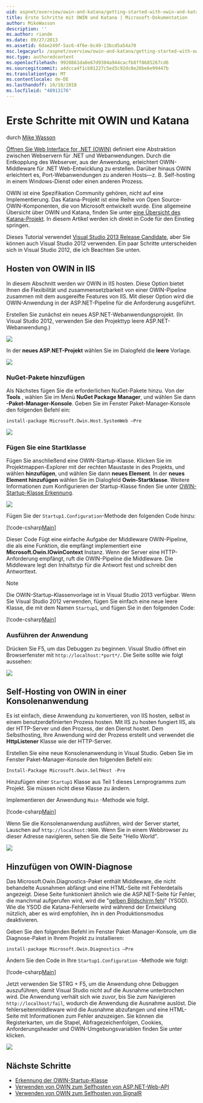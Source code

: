 ```yaml
---
uid: aspnet/overview/owin-and-katana/getting-started-with-owin-and-katana
title: Erste Schritte mit OWIN und Katana | Microsoft-Dokumentation
author: MikeWasson
description: ''
ms.author: riande
ms.date: 09/27/2013
ms.assetid: 6dae249f-5ac6-4f6e-bc49-13bcd5a54a70
msc.legacyurl: /aspnet/overview/owin-and-katana/getting-started-with-owin-and-katana
msc.type: authoredcontent
ms.openlocfilehash: 9920861da0e67d9304a944cacfb8ff8685267cd6
ms.sourcegitcommit: a4dcca4f1cb81227c5ed3c92dc0e28be6e99447b
ms.translationtype: MT
ms.contentlocale: de-DE
ms.lasthandoff: 10/10/2018
ms.locfileid: "48913176"
---
```

<a name="getting-started-with-owin-and-katana"></a>Erste Schritte mit OWIN und Katana
====================
durch [Mike Wasson](https://github.com/MikeWasson)

[Öffnen Sie Web Interface for .NET (OWIN)](http://owin.org/) definiert eine Abstraktion zwischen Webservern für .NET und Webanwendungen. Durch die Entkopplung des Webserver, aus der Anwendung, erleichtert OWIN-Middleware für .NET Web-Entwicklung zu erstellen. Darüber hinaus OWIN erleichtert es, Port-Webanwendungen zu anderen Hosts&#8212;z. B. Self-hosting in einem Windows-Dienst oder einen anderen Prozess.

OWIN ist eine Spezifikation Community gehören, nicht auf eine Implementierung. Das Katana-Projekt ist eine Reihe von Open Source-OWIN-Komponenten, die von Microsoft entwickelt wurde. Eine allgemeine Übersicht über OWIN und Katana, finden Sie unter [eine Übersicht des Katana-Projekt](an-overview-of-project-katana.md). In diesem Artikel werden ich direkt in Code für den Einstieg springen.

Dieses Tutorial verwendet [Visual Studio 2013 Release Candidate](https://go.microsoft.com/fwlink/?LinkId=306566), aber Sie können auch Visual Studio 2012 verwenden. Ein paar Schritte unterscheiden sich in Visual Studio 2012, die ich Beachten Sie unten.

## <a name="host-owin-in-iis"></a>Hosten von OWIN in IIS

In diesem Abschnitt werden wir OWIN in IIS hosten. Diese Option bietet Ihnen die Flexibilität und zusammensetzbarkeit von einer OWIN-Pipeline zusammen mit dem ausgereifte Features von IIS. Mit dieser Option wird die OWIN-Anwendung in der ASP.NET-Pipeline für die Anforderung ausgeführt.

Erstellen Sie zunächst ein neues ASP.NET-Webanwendungsprojekt. (In Visual Studio 2012, verwenden Sie den Projekttyp leere ASP.NET-Webanwendung.)

![](getting-started-with-owin-and-katana/_static/image1.png)

In der **neues ASP.NET-Projekt** wählen Sie im Dialogfeld die **leere** Vorlage.

![](getting-started-with-owin-and-katana/_static/image2.png)

### <a name="add-nuget-packages"></a>NuGet-Pakete hinzufügen

Als Nächstes fügen Sie die erforderlichen NuGet-Pakete hinzu. Von der **Tools** , wählen Sie im Menü **NuGet Package Manager**, und wählen Sie dann **-Paket-Manager-Konsole**. Geben Sie im Fenster Paket-Manager-Konsole den folgenden Befehl ein:

`install-package Microsoft.Owin.Host.SystemWeb –Pre`

![](getting-started-with-owin-and-katana/_static/image3.png)

### <a name="add-a-startup-class"></a>Fügen Sie eine Startklasse

Fügen Sie anschließend eine OWIN-Startup-Klasse. Klicken Sie im Projektmappen-Explorer mit der rechten Maustaste in des Projekts, und wählen **hinzufügen**, und wählen Sie dann **neues Element**. In der **neues Element hinzufügen** wählen Sie im Dialogfeld **Owin-Startklasse**. Weitere Informationen zum Konfigurieren der Startup-Klasse finden Sie unter [OWIN-Startup-Klasse Erkennung](owin-startup-class-detection.md).

![](getting-started-with-owin-and-katana/_static/image4.png)

Fügen Sie der `Startup1.Configuration`-Methode den folgenden Code hinzu:

[!code-csharp[Main](getting-started-with-owin-and-katana/samples/sample1.cs?highlight=3)]

Dieser Code Fügt eine einfache Aufgabe der Middleware OWIN-Pipeline, die als eine Funktion, die empfängt implementiert eine **Microsoft.Owin.IOwinContext** Instanz. Wenn der Server eine HTTP-Anforderung empfängt, ruft die OWIN-Pipeline die Middleware. Die Middleware legt den Inhaltstyp für die Antwort fest und schreibt den Antworttext.

> [!NOTE]
> Die OWIN-Startup-Klassenvorlage ist in Visual Studio 2013 verfügbar. Wenn Sie Visual Studio 2012 verwenden, fügen Sie einfach eine neue leere Klasse, die mit dem Namen `Startup1`, und fügen Sie in den folgenden Code:


[!code-csharp[Main](getting-started-with-owin-and-katana/samples/sample2.cs)]

### <a name="run-the-application"></a>Ausführen der Anwendung

Drücken Sie F5, um das Debuggen zu beginnen. Visual Studio öffnet ein Browserfenster mit `http://localhost:*port*/`. Die Seite sollte wie folgt aussehen:

![](getting-started-with-owin-and-katana/_static/image5.png)

## <a name="self-host-owin-in-a-console-application"></a>Self-Hosting von OWIN in einer Konsolenanwendung

Es ist einfach, diese Anwendung zu konvertieren, von IIS hosten, selbst in einem benutzerdefinierten Prozess hosten. Mit IIS zu hosten fungiert IIS, als der HTTP-Server und den Prozess, der den Dienst hostet. Dem Selbsthosting, Ihre Anwendung wird der Prozess erstellt und verwendet die **HttpListener** Klasse wie der HTTP-Server.

Erstellen Sie eine neue Konsolenanwendung in Visual Studio. Geben Sie im Fenster Paket-Manager-Konsole den folgenden Befehl ein:

`Install-Package Microsoft.Owin.SelfHost -Pre`

Hinzufügen einer `Startup1` Klasse aus Teil 1 dieses Lernprogramms zum Projekt. Sie müssen nicht diese Klasse zu ändern.

Implementieren der Anwendung `Main` -Methode wie folgt.

[!code-csharp[Main](getting-started-with-owin-and-katana/samples/sample3.cs)]

Wenn Sie die Konsolenanwendung ausführen, wird der Server startet, Lauschen auf `http://localhost:9000`. Wenn Sie in einem Webbrowser zu dieser Adresse navigieren, sehen Sie die Seite "Hello World".

![](getting-started-with-owin-and-katana/_static/image6.png)

## <a name="add-owin-diagnostics"></a>Hinzufügen von OWIN-Diagnose

Das Microsoft.Owin.Diagnostics-Paket enthält Middleware, die nicht behandelte Ausnahmen abfängt und eine HTML-Seite mit Fehlerdetails angezeigt. Diese Seite funktioniert ähnlich wie die ASP.NET-Seite für Fehler, die manchmal aufgerufen wird, wird die "[gelben Bildschirm fehl](http://en.wikipedia.org/wiki/Yellow_Screen_of_Death#Yellow)" (YSOD). Wie die YSOD die Katana-Fehlerseite wird während der Entwicklung nützlich, aber es wird empfohlen, ihn in den Produktionsmodus deaktivieren.

Geben Sie den folgenden Befehl im Fenster Paket-Manager-Konsole, um die Diagnose-Paket in Ihrem Projekt zu installieren:

`install-package Microsoft.Owin.Diagnostics –Pre`

Ändern Sie den Code in Ihre `Startup1.Configuration` -Methode wie folgt:

[!code-csharp[Main](getting-started-with-owin-and-katana/samples/sample4.cs?highlight=4,9-12)]

Jetzt verwenden Sie STRG + F5, um die Anwendung ohne Debuggen auszuführen, damit Visual Studio nicht auf die Ausnahme unterbrochen wird. Die Anwendung verhält sich wie zuvor, bis Sie zum Navigieren `http://localhost/fail`, wodurch die Anwendung die Ausnahme auslöst. Die fehlerseitenmiddleware wird die Ausnahme abzufangen und eine HTML-Seite mit Informationen zum Fehler anzuzeigen. Sie können die Registerkarten, um die Stapel, Abfragezeichenfolgen, Cookies, Anforderungsheader und OWIN-Umgebungsvariablen finden Sie unter klicken.

![](getting-started-with-owin-and-katana/_static/image7.png)

## <a name="next-steps"></a>Nächste Schritte

- [Erkennung der OWIN-Startup-Klasse](owin-startup-class-detection.md)
- [Verwenden von OWIN zum Selfhosten von ASP.NET-Web-API](../../../web-api/overview/hosting-aspnet-web-api/use-owin-to-self-host-web-api.md)
- [Verwenden von OWIN zum Selfhosten von SignalR](../../../signalr/overview/deployment/tutorial-signalr-self-host.md)
